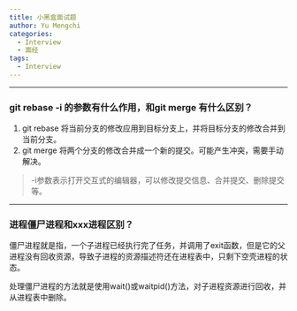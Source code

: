 ```yaml
---
title: 小黑盒面试题
author: Yu Mengchi
categories:
  - Interview
  - 面经
tags:
  - Interview
---
```

  

---
### git rebase -i 的参数有什么作用，和git merge 有什么区别？
1. git rebase 将当前分支的修改应用到目标分支上，并将目标分支的修改合并到当前分支。
2. git merge 将两个分支的修改合并成一个新的提交。可能产生冲突，需要手动解决。

> -i参数表示打开交互式的编辑器，可以修改提交信息、合并提交、删除提交等。

---
### 进程僵尸进程和xxx进程区别？
僵尸进程就是指，一个子进程已经执行完了任务，并调用了exit函数，但是它的父进程没有回收资源，导致子进程的资源描述符还在进程表中，只剩下空壳进程的状态。

处理僵尸进程的方法就是使用wait()或waitpid()方法，对子进程资源进行回收，并从进程表中删除。



